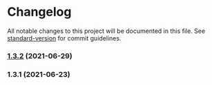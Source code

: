 # Changelog

All notable changes to this project will be documented in this file. See [standard-version](https://github.com/conventional-changelog/standard-version) for commit guidelines.

### [1.3.2](https://github.com/thinkkoa/koatty_schedule/compare/v1.3.1...v1.3.2) (2021-06-29)

### 1.3.1 (2021-06-23)

